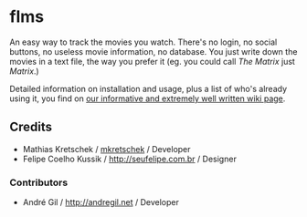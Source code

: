 # flms

An easy way to track the movies you watch. There's no login, no social buttons, no useless movie information, no database. You just write down the movies in a text file, the way you prefer it (eg. you could call *The Matrix* just *Matrix*.)

Detailed information on installation and usage, plus a list of who's already using it, you find on [our informative and extremely well written wiki page](https://github.com/seufelipe/flms/wiki).

## Credits

* Mathias Kretschek / [mkretschek](https://github.com/mkretschek) / Developer
* Felipe Coelho Kussik / <http://seufelipe.com.br> / Designer

### Contributors

* André Gil / <http://andregil.net> / Developer
